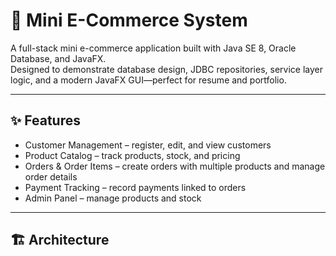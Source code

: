 # 🛒 Mini E-Commerce System

A full-stack mini e-commerce application built with Java SE 8, Oracle Database, and JavaFX.  
Designed to demonstrate database design, JDBC repositories, service layer logic, and a modern JavaFX GUI—perfect for resume and portfolio.

---

## ✨ Features

- Customer Management – register, edit, and view customers  
- Product Catalog – track products, stock, and pricing  
- Orders & Order Items – create orders with multiple products and manage order details  
- Payment Tracking – record payments linked to orders  
- Admin Panel – manage products and stock  

---

## 🏗️ Architecture
